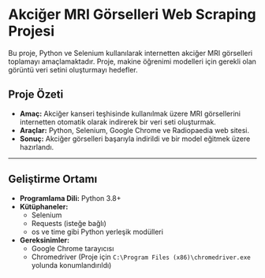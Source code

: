 # Akciğer MRI Görselleri Web Scraping Projesi

Bu proje, Python ve Selenium kullanılarak internetten akciğer MRI görselleri toplamayı amaçlamaktadır. Proje, makine öğrenimi modelleri için gerekli olan görüntü veri setini oluşturmayı hedefler.

## Proje Özeti

- **Amaç:** Akciğer kanseri teşhisinde kullanılmak üzere MRI görsellerini internetten otomatik olarak indirerek bir veri seti oluşturmak.
- **Araçlar:** Python, Selenium, Google Chrome ve Radiopaedia web sitesi.
- **Sonuç:** Akciğer görselleri başarıyla indirildi ve bir model eğitmek üzere hazırlandı.

---

## Geliştirme Ortamı

- **Programlama Dili:** Python 3.8+
- **Kütüphaneler:** 
  - Selenium
  - Requests (isteğe bağlı)
  - os ve time gibi Python yerleşik modülleri
- **Gereksinimler:** 
  - Google Chrome tarayıcısı
  - Chromedriver (Proje için `C:\Program Files (x86)\chromedriver.exe` yolunda konumlandırıldı)
